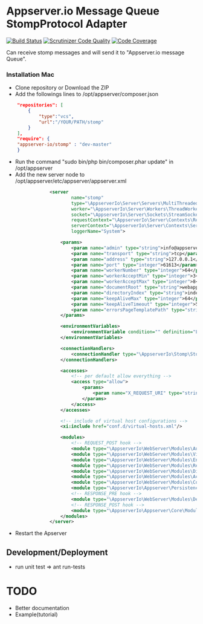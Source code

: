 Appserver.io Message Queue StompProtocol Adapter
==============================================================================
[![Build Status](https://travis-ci.org/larsroettig/stomp.svg?branch=master)](https://travis-ci.org/larsroettig/stomp)
[![Scrutinizer Code Quality](https://scrutinizer-ci.com/g/larsroettig/stomp/badges/quality-score.png?b=master)](https://scrutinizer-ci.com/g/larsroettig/stomp/?branch=master)
[![Code Coverage](https://scrutinizer-ci.com/g/larsroettig/stomp/badges/coverage.png?b=master)](https://scrutinizer-ci.com/g/larsroettig/stomp/?branch=master)

Can receive stomp messages and will send it to "Appserver.io message Queue".

### Installation Mac

* Clone repository or Download the ZIP
* Add the followings lines to /opt/appserver/composer.json

```json
    "repositories": [
        {
            "type":"vcs",
            "url":"/YOUR/PATH/stomp"
        }
    ],
    "require": {
    "appserver-io/stomp" : "dev-master"
    }
```

* Run the command "sudo bin/php bin/composer.phar update" in /opt/appserver
* Add the new server node to /opt/appserver/etc/appserver/appserver.xml  

```xml
                <server
                        name="stomp"
                        type="\AppserverIo\Server\Servers\MultiThreadedServer"
                        worker="\AppserverIo\Server\Workers\ThreadWorker"
                        socket="\AppserverIo\Server\Sockets\StreamSocket"
                        requestContext="\AppserverIo\Server\Contexts\RequestContext"
                        serverContext="\AppserverIo\Server\Contexts\ServerContext"
                        loggerName="System">

                    <params>
                        <param name="admin" type="string">info@appserver.io</param>
                        <param name="transport" type="string">tcp</param>
                        <param name="address" type="string">127.0.0.1</param>
                        <param name="port" type="integer">61613</param>
                        <param name="workerNumber" type="integer">64</param>
                        <param name="workerAcceptMin" type="integer">3</param>
                        <param name="workerAcceptMax" type="integer">8</param>
                        <param name="documentRoot" type="string">webapps</param>
                        <param name="directoryIndex" type="string">index.pc</param>
                        <param name="keepAliveMax" type="integer">64</param>
                        <param name="keepAliveTimeout" type="integer">5</param>
                        <param name="errorsPageTemplatePath" type="string">var/www/errors/error.phtml</param>
                    </params>

                    <environmentVariables>
                        <environmentVariable condition="" definition="LOGGER_ACCESS=Access" />
                    </environmentVariables>

                    <connectionHandlers>
                        <connectionHandler type="\AppserverIo\Stomp\StompConnectionHandler" />
                    </connectionHandlers>

                    <accesses>
                        <!-- per default allow everything -->
                        <access type="allow">
                            <params>
                                <param name="X_REQUEST_URI" type="string">.*</param>
                            </params>
                        </access>
                    </accesses>

                    <!-- include of virtual host configurations -->
                    <xi:include href="conf.d/virtual-hosts.xml"/>

                    <modules>
                        <!-- REQUEST_POST hook -->
                        <module type="\AppserverIo\WebServer\Modules\AuthenticationModule"/>
                        <module type="\AppserverIo\WebServer\Modules\VirtualHostModule"/>
                        <module type="\AppserverIo\WebServer\Modules\EnvironmentVariableModule" />
                        <module type="\AppserverIo\WebServer\Modules\RewriteModule"/>
                        <module type="\AppserverIo\WebServer\Modules\DirectoryModule"/>
                        <module type="\AppserverIo\WebServer\Modules\AccessModule"/>
                        <module type="\AppserverIo\WebServer\Modules\CoreModule"/>
                        <module type="\AppserverIo\Appserver\PersistenceContainer\PersistenceContainerModule" />
                        <!-- RESPONSE_PRE hook -->
                        <module type="\AppserverIo\WebServer\Modules\DeflateModule"/>
                        <!-- RESPONSE_POST hook -->
                        <module type="\AppserverIo\Appserver\Core\Modules\ProfileModule"/>
                    </modules>
                </server>
```

* Restart the Apserver

## Development/Deployment 
* run unit test => ant run-tests

TODO
==========

* Better documentation 
* Example(tutorial)
 


